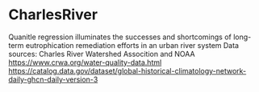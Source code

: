 # CharlesRiver
 
Quanitle regression illuminates the successes and shortcomings of long-term eutrophication remediation efforts in an urban river system
Data sources: Charles River Watershed Assocition and NOAA
   https://www.crwa.org/water-quality-data.html
   https://catalog.data.gov/dataset/global-historical-climatology-network-daily-ghcn-daily-version-3
  